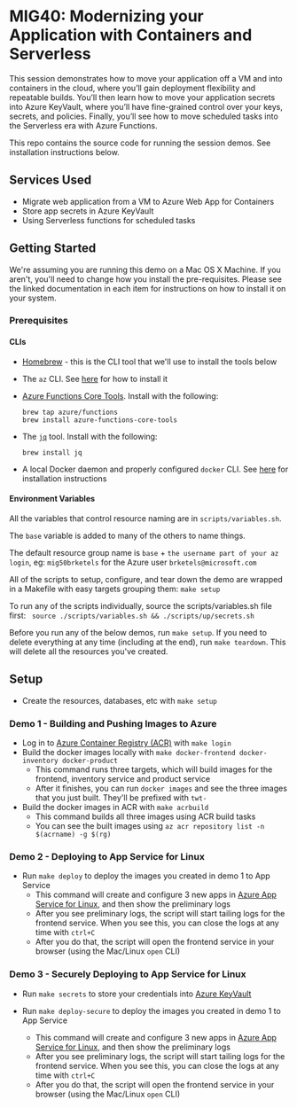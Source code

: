 # MIG40: Modernizing your Application with Containers and Serverless

This session demonstrates how to move your application off a VM and into containers in the cloud, where you’ll gain deployment flexibility and repeatable builds.  You’ll then learn how to move your application secrets into Azure KeyVault, where you’ll have fine-grained control over your keys, secrets, and policies. Finally, you’ll see how to move scheduled tasks into the Serverless era with Azure Functions.

This repo contains the source code for running the session demos. See installation instructions below.

## Services Used

- Migrate web application from a VM to Azure Web App for Containers
- Store app secrets in Azure KeyVault
- Using Serverless functions for scheduled tasks

## Getting Started

We're assuming you are running this demo on a Mac OS X Machine. If you aren't, you'll need to change how you install the pre-requisites. Please see the linked documentation in each item for instructions on how to install it on your system.

### Prerequisites

#### CLIs

* [Homebrew](https://brew.sh/) - this is the CLI tool that we'll use to install the tools below
* The `az` CLI. See [here](https://docs.microsoft.com/en-us/cli/azure/install-azure-cli-macos?view=azure-cli-latest&wt.mc_id=msignitethetour-github-mig40) for how to install it
* [Azure Functions Core Tools](https://docs.microsoft.com/en-us/azure/azure-functions/functions-run-local?wt.mc_id=msignitethetour-github-mig40). Install with the following:

    ```console
    brew tap azure/functions
    brew install azure-functions-core-tools
    ```
* The [`jq`](https://stedolan.github.io/jq/) tool. Install with the following:

    ```console
    brew install jq
    ```
* A local Docker daemon and properly configured `docker` CLI. See [here](https://docs.docker.com/docker-for-mac/) for installation instructions

#### Environment Variables

All the variables that control resource naming are in `scripts/variables.sh`.

The `base` variable is added to many of the others to name things.  

The default resource group name is `base` + `the username part of your az login`, 
eg: `mig50brketels` for the Azure user `brketels@microsoft.com`

All of the scripts to setup, configure, and tear down the demo are wrapped in a
Makefile with easy targets grouping them:
```make setup```

To run any of the scripts individually, source the scripts/variables.sh file first:
``` source ./scripts/variables.sh && ./scripts/up/secrets.sh```


Before you run any of the below demos, run `make setup`. If you need to delete everything at any time (including at the end), run `make teardown`. This will delete all the resources you've created.
## Setup

* Create the resources, databases, etc with `make setup`

### Demo 1 - Building and Pushing Images to Azure

* Log in to [Azure Container Registry (ACR)](https://azure.microsoft.com/en-us/services/container-registry?WT.mc_id=msignitethetour-github-mig40) with `make login`
* Build the docker images locally with `make docker-frontend docker-inventory docker-product`
    * This command runs three targets, which will build images for the frontend, inventory service and product service
    * After it finishes, you can run `docker images` and see the three images that you just built. They'll be prefixed with `twt-`
* Build the docker images in ACR with `make acrbuild`
    * This command builds all three images using ACR build tasks
    * You can see the built images using `az acr repository list -n $(acrname) -g $(rg)`

### Demo 2 - Deploying to App Service for Linux

* Run `make deploy` to deploy the images you created in demo 1 to App Service
    * This command will create and configure 3 new apps in [Azure App Service for Linux](https://docs.microsoft.com/en-us/azure/app-service/containers/app-service-linux-intro?wt.mc_id=msignitethetour-github-mig40), and then show the preliminary logs
    * After you see preliminary logs, the script will start tailing logs for the frontend service. When you see this, you can close the logs at any time with `ctrl+C`
    * After you do that, the script will open the frontend service in your browser (using the Mac/Linux `open` CLI)

### Demo 3 - Securely Deploying to App Service for Linux

* Run `make secrets` to store your credentials into [Azure KeyVault](https://azure.microsoft.com/en-us/services/key-vault?WT.mc_id=msignitethetour-github-mig40)

* Run `make deploy-secure` to deploy the images you created in demo 1 to App Service
    * This command will create and configure 3 new apps in [Azure App Service for Linux](https://docs.microsoft.com/en-us/azure/app-service/containers/app-service-linux-intro?wt.mc_id=msignitethetour-github-mig40), and then show the preliminary logs
    * After you see preliminary logs, the script will start tailing logs for the frontend service. When you see this, you can close the logs at any time with `ctrl+C`
    * After you do that, the script will open the frontend service in your browser (using the Mac/Linux `open` CLI)

